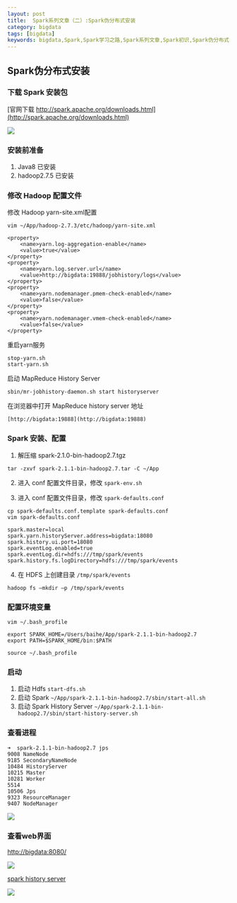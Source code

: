 ```yaml
---
layout: post
title:  Spark系列文章（二）:Spark伪分布式安装
category: bigdata 
tags: [bigdata]
keywords: bigdata,Spark,Spark学习之路,Spark系列文章,Spark初识,Spark伪分布式安装
---
```


## Spark伪分布式安装

### 下载 Spark 安装包
[官网下载 http://spark.apache.org/downloads.html](http://spark.apache.org/downloads.html)

![](https://static.studytime.xin/image/articles/spring-boot20190907184655.png?x-oss-process=image/resize,w_800)

### 安装前准备

1. Java8 已安装
2. hadoop2.7.5 已安装

### 修改 Hadoop 配置文件
修改 Hadoop yarn-site.xml配置

```
vim ~/App/hadoop-2.7.3/etc/hadoop/yarn-site.xml

<property>
    <name>yarn.log-aggregation-enable</name> 
    <value>true</value> 
</property> 
<property> 
    <name>yarn.log.server.url</name> 
    <value>http://bigdata:19888/jobhistory/logs</value> 
</property> 
<property> 
    <name>yarn.nodemanager.pmem-check-enabled</name> 
    <value>false</value> 
</property> 
<property> 
    <name>yarn.nodemanager.vmem-check-enabled</name> 
    <value>false</value>
</property>
```

重启yarn服务
```
stop-yarn.sh 
start-yarn.sh
```

启动 MapReduce History Server

```
sbin/mr-jobhistory-daemon.sh start historyserver
```

在浏览器中打开 MapReduce history server 地址 <br>

```
[http://bigdata:19888](http://bigdata:19888)
```


### Spark 安装、配置

1. 解压缩 spark-2.1.0-bin-hadoop2.7.tgz
```
tar -zxvf spark-2.1.1-bin-hadoop2.7.tar -C ~/App
```

2. 进入 conf 配置文件目录，修改 `spark-env.sh`


3. 进入 conf 配置文件目录，修改 `spark-defaults.conf`

```
cp spark-defaults.conf.template spark-defaults.conf
vim spark-defaults.conf

spark.master=local
spark.yarn.historyServer.address=bigdata:18080
spark.history.ui.port=18080
spark.eventLog.enabled=true
spark.eventLog.dir=hdfs:///tmp/spark/events
spark.history.fs.logDirectory=hdfs:///tmp/spark/events
```

4. 在 HDFS 上创建目录 `/tmp/spark/events`
```
hadoop fs –mkdir –p /tmp/spark/events
```

### 配置环境变量
```
vim ~/.bash_profile

export SPARK_HOME=/Users/baihe/App/spark-2.1.1-bin-hadoop2.7
export PATH=$SPARK_HOME/bin:$PATH

source ~/.bash_profile
```

### 启动
1. 启动 Hdfs `start-dfs.sh`
2. 启动 Spark `~/App/spark-2.1.1-bin-hadoop2.7/sbin/start-all.sh`
3. 启动 Spark History Server `~/App/spark-2.1.1-bin-hadoop2.7/sbin/start-history-server.sh`

### 查看进程

```
➜  spark-2.1.1-bin-hadoop2.7 jps
9008 NameNode
9185 SecondaryNameNode
10484 HistoryServer
10215 Master
10281 Worker
5514
10506 Jps
9323 ResourceManager
9407 NodeManager
```

![](https://static.studytime.xin/image/articles/spring-boot20190907193722.png?x-oss-process=image/resize,w_800)


### 查看web界面

[http://bigdata:8080/](http://bigdata:8080/)

![](https://static.studytime.xin/image/articles/spring-boot20190907194335.png?x-oss-process=image/resize,w_1100)


[spark history server ](http://bigdata:18080/)

![](https://static.studytime.xin/image/articles/spring-boot20190907194244.png?x-oss-process=image/resize,w_1100)

